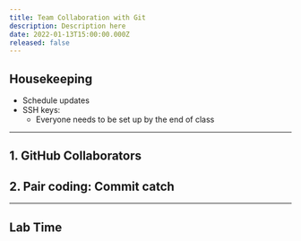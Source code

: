 ```yaml
---
title: Team Collaboration with Git
description: Description here
date: 2022-01-13T15:00:00.000Z
released: false
---
```


## Housekeeping
- Schedule updates
- SSH keys: 
    - Everyone needs to be set up by the end of class

---

## 1. GitHub Collaborators

## 2. Pair coding: Commit catch

--- 

## Lab Time